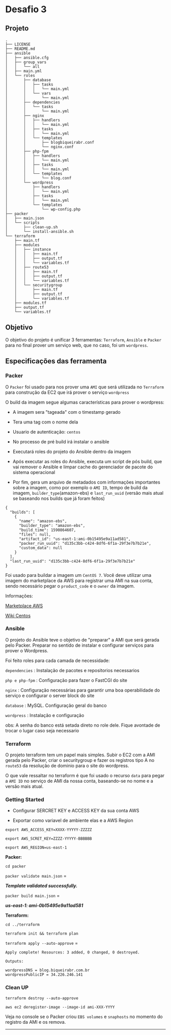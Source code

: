 # Desafio 3

## Projeto

```
.
├── LICENSE
├── README.md
├── ansible
│   ├── ansible.cfg
│   ├── group_vars
│   │   └── all
│   ├── main.yml
│   └── roles
│       ├── database
│       │   ├── tasks
│       │   │   └── main.yml
│       │   └── vars
│       │       └── main.yml
│       ├── dependencies
│       │   └── tasks
│       │       └── main.yml
│       ├── nginx
│       │   ├── handlers
│       │   │   └── main.yml
│       │   ├── tasks
│       │   │   └── main.yml
│       │   └── templates
│       │       ├── blogbiqueirabr.conf
│       │       └── nginx.conf
│       ├── php-fpm
│       │   ├── handlers
│       │   │   └── main.yml
│       │   ├── tasks
│       │   │   └── main.yml
│       │   └── templates
│       │       └── blog.conf
│       └── wordpress
│           ├── handlers
│           │   └── main.yml
│           ├── tasks
│           │   └── main.yml
│           └── templates
│               └── wp-config.php
├── packer
│   ├── main.json
│   └── scripts
│       ├── clean-up.sh
│       └── install-ansible.sh
└── terraform
    ├── main.tf
    ├── modules
    │   ├── instance
    │   │   ├── main.tf
    │   │   ├── output.tf
    │   │   └── variables.tf
    │   ├── route53
    │   │   ├── main.tf
    │   │   ├── output.tf
    │   │   └── variables.tf
    │   └── securitygroup
    │       ├── main.tf
    │       ├── output.tf
    │       └── variables.tf
    ├── modules.tf
    ├── output.tf
    └── variables.tf
```

## Objetivo

O objetivo do projeto é unificar 3 ferramentas: `Terraform`, `Ansible` e `Packer` para no final prover um serviço web, que
no caso, foi um `wordpress`.

## Especificações das ferramenta

### Packer
O `Packer` foi usado para nos prover uma `AMI` que será utilizada no `Terraform` para construção da EC2 que irá prover
o serviço `wordpress`

O build da imagem segue algumas características para prover o wordpress:

* A imagem sera "tageada" com o timestamp gerado

* Tera uma tag com o nome dela

* Usuario de autenticação: `centos`

* No processo de pré build irá instalar o ansible

* Executará roles do projeto do Ansible dentro da imagem

* Após executar as roles do Ansible, executa um script de pós build, que vai remover o Ansible e limpar cache do gerenciador
de pacote do sistema operacional

* Por fim, gera um arquivo de metadados com informações importantes sobre a imagem, como por exemplo o `AMI ID`, tempo
de build da imagem, `builder_type`(amazon-ebs) e `last_run_uuid` (versão mais atual se baseando nos builds que já foram
feitos)

```
{
  "builds": [
    {
      "name": "amazon-ebs",
      "builder_type": "amazon-ebs",
      "build_time": 1590864607,
      "files": null,
      "artifact_id": "us-east-1:ami-0b15495e9a11ad581",
      "packer_run_uuid": "d135c3bb-c424-8df6-6f1a-29f3e7b7b21e",
      "custom_data": null
    }
  ],
  "last_run_uuid": "d135c3bb-c424-8df6-6f1a-29f3e7b7b21e"
}
```

Foi usado para buildar a imagem um `CentOS 7`. Você deve utilizar uma imagem do marketplace da AWS para registrar uma AMI
na sua conta, sendo necessário pegar o `product_code` e o `owner` da imagem. 

Informações:

[Marketplace AWS](https://aws.amazon.com/marketplace)

[Wiki Centos](https://wiki.centos.org/Cloud/AWS)

### Ansible

O projeto do Ansible teve o objetivo de "preparar" a AMI que será gerada pelo Packer. Preparar no sentido de instalar e
configurar serviços para prover o Wordpress.

Foi feito roles para cada camada de necessidade:

`dependencies` : Instalação de pacotes e repositorios necessarios

`php e php-fpm` : Configuração para fazer o FastCGI do site

`nginx` : Configuração necessárias para garantir uma boa operabilidade do serviço e configurar o server block do site

`database` : MySQL. Configuração geral do banco

`wordpress` : Instalação e configuração

obs: A senha do banco está setada direto no role dele. Fique avontade de trocar o lugar caso seja necessario

### Terraform

O projeto terraform tem um papel mais simples. Subir o EC2 com a AMI gerada pelo Packer, criar o securitygroup e fazer
os registros tipo A no `route53` da resolução de dominio para o site do wordpress.

O que vale ressaltar no terraform é que foi usado o recurso `data` para pegar a `AMI ID` no serviço de AMI da nossa conta, baseando-se no
nome e a versão mais atual.

### Getting Started

* Configurar SERCRET KEY e ACCESS KEY da sua conta AWS

* Exportar como variavel de ambiente elas e a AWS Region

`export AWS_ACCESS_KEY=XXXX-YYYYY-ZZZZZ`

`export AWS_SCRET_KEY=ZZZZ-YYYYY-BBBBBB`

`export AWS_REGION=us-east-1`

**Packer:**

`cd packer`

`packer validate main.json` =

***Template validated successfully.***

`packer build main.json` =

***us-east-1: ami-0b15495e9a11ad581***

**Terraform:**

`cd ../terraform`

`terraform init && terraform plan`

`terraform apply --auto-approve` =

```
Apply complete! Resources: 3 added, 0 changed, 0 destroyed.

Outputs:

wordpressDNS = blog.biqueirabr.com.br
wordpressPublicIP = 34.226.246.141

```

### Clean UP

`terraform destroy --auto-approve`

`aws ec2 deregister-image --image-id ami-XXX-YYYY`


Veja no console se o Packer criou `EBS volumes` e `snaphosts` no momento do registro da AMI e os remova.

---